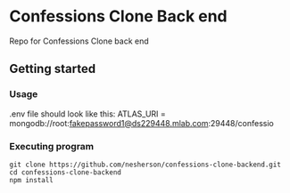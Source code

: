 # Confessions Clone Back end

Repo for Confessions Clone back end

## Getting started

### Usage

.env file should look like this:
ATLAS_URI = mongodb://root:fakepassword1@ds229448.mlab.com:29448/confessio

### Executing program

```
git clone https://github.com/nesherson/confessions-clone-backend.git
cd confessions-clone-backend
npm install
```
